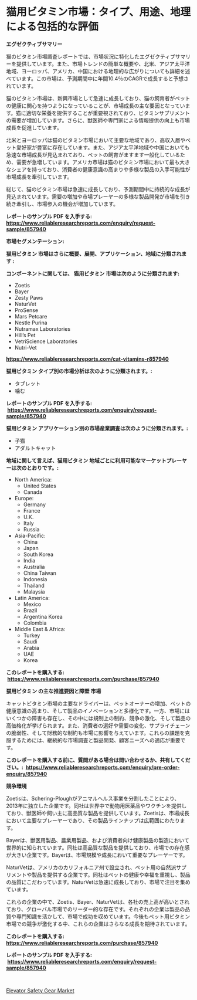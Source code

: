 <p><h1>猫用ビタミン市場：タイプ、用途、地理による包括的な評価</h1></p><p><strong>エグゼクティブサマリー</strong></p>
<p><p>猫のビタミン市場調査レポートでは、市場状況に特化したエグゼクティブサマリーを提供しています。また、市場トレンドの簡単な概要や、北米、アジア太平洋地域、ヨーロッパ、アメリカ、中国における地理的な広がりについても詳細を述べています。この市場は、予測期間中に年間10.4％のCAGRで成長すると予想されています。</p><p>猫のビタミン市場は、新興市場として急速に成長しており、猫の飼育者がペットの健康に関心を持つようになっていることが、市場成長の主な要因となっています。猫に適切な栄養を提供することが重要視されており、ビタミンサプリメントの需要が増加しています。さらに、獣医師や専門家による情報提供の向上も市場成長を促進しています。</p><p>北米とヨーロッパは猫のビタミン市場において主要な地域であり、高収入層やペット愛好家が豊富に存在しています。また、アジア太平洋地域や中国においても急速な市場成長が見込まれており、ペットの飼育がますます一般化しているため、需要が急増しています。アメリカ市場は猫のビタミン市場において最も大きなシェアを持っており、消費者の健康意識の高まりや多様な製品の入手可能性が市場成長を牽引しています。</p><p>総じて、猫のビタミン市場は急速に成長しており、予測期間中に持続的な成長が見込まれています。需要の増加や市場プレーヤーの多様な製品開発が市場を引き続き牽引し、市場参入の機会が増加しています。</p></p>
<p><strong>レポートのサンプル PDF を入手する: <a href="https://www.reliableresearchreports.com/enquiry/request-sample/857940">https://www.reliableresearchreports.com/enquiry/request-sample/857940</a></strong></p>
<p><strong>市場セグメンテーション:</strong></p>
<p><strong> 猫用ビタミン 市場はさらに概要、展開、アプリケーション、地域に分類されます :</strong></p>
<p><strong>コンポーネントに関しては、 猫用ビタミン 市場は次のように分類されます: &nbsp;</strong></p>
<p><ul><li>Zoetis</li><li>Bayer</li><li>Zesty Paws</li><li>NaturVet</li><li>ProSense</li><li>Mars Petcare</li><li>Nestle Purina</li><li>Nutramax Laboratories</li><li>Hill’s Pet</li><li>VetriScience Laboratories</li><li>Nutri-Vet</li></ul></p>
<p><strong><a href="https://www.reliableresearchreports.com/cat-vitamins-r857940">https://www.reliableresearchreports.com/cat-vitamins-r857940</a></strong></p>
<p><strong> 猫用ビタミン タイプ別の市場分析は次のように分類されます。:</strong></p>
<p><ul><li>タブレット</li><li>噛む</li></ul></p>
<p><strong>レポートのサンプル PDF を入手する: &nbsp;<a href="https://www.reliableresearchreports.com/enquiry/request-sample/857940">https://www.reliableresearchreports.com/enquiry/request-sample/857940</a></strong></p>
<p><strong> 猫用ビタミン アプリケーション別の市場産業調査は次のように分類されます。:</strong></p>
<p><ul><li>子猫</li><li>アダルトキャット</li></ul></p>
<p><strong>地域に関して言えば、猫用ビタミン 地域ごとに利用可能なマーケットプレーヤーは次のとおりです。:</strong></p>
<p><ul>
    <li>
        North America:
        <ul>
            <li>United States</li>
            <li>Canada</li>
        </ul>
    </li>
    <li>
        Europe:
        <ul>
            <li>Germany</li>
            <li>France</li>
            <li>U.K.</li>
            <li>Italy</li>
            <li>Russia</li>
        </ul>
    </li>
    <li>
        Asia-Pacific:
        <ul>
            <li>China</li>
            <li>Japan</li>
            <li>South Korea</li>
            <li>India</li>
            <li>Australia</li>
            <li>China Taiwan</li>
            <li>Indonesia</li>
            <li>Thailand</li>
            <li>Malaysia</li>
        </ul>
    </li>
    <li>
        Latin America:
        <ul>
            <li>Mexico</li>
            <li>Brazil</li>
            <li>Argentina Korea</li>
            <li>Colombia</li>
        </ul>
    </li>
    <li>
        Middle East & Africa:
        <ul>
            <li>Turkey</li>
            <li>Saudi</li>
            <li>Arabia</li>
            <li>UAE</li>
            <li>Korea</li>
        </ul>
    </li>
    </ul></p>
<p><strong>このレポートを購入する: &nbsp;<a href="https://www.reliableresearchreports.com/purchase/857940">https://www.reliableresearchreports.com/purchase/857940</a></strong></p>
<p><strong>猫用ビタミン の主な推進要因と障壁 市場</strong></p>
<p><p>キャットビタミン市場の主要なドライバーは、ペットオーナーの増加、ペットの健康意識の高まり、そして製品のイノベーションと多様化です。一方、市場にはいくつかの障害も存在し、その中には規制上の制約、競争の激化、そして製品の高価格化が挙げられます。また、消費者の選好や需要の変化、サプライチェーンの脆弱性、そして財務的な制約も市場に影響を与えています。これらの課題を克服するためには、継続的な市場調査と製品開発、顧客ニーズへの適応が重要です。</p></p>
<p><strong>このレポートを購入する前に、質問がある場合は問い合わせるか、共有してください。:&nbsp; <a href="https://www.reliableresearchreports.com/enquiry/pre-order-enquiry/857940">https://www.reliableresearchreports.com/enquiry/pre-order-enquiry/857940</a></strong></p>
<p><strong>競争環境</strong></p>
<p><p>Zoetisは、Schering-Ploughがアニマルヘルス事業を分割したことにより、2013年に独立した企業です。同社は世界中で動物用医薬品やワクチンを提供しており、獣医師や飼い主に高品質な製品を提供しています。Zoetisは、市場成長において主要なプレーヤーであり、その製品ラインナップは広範囲にわたります。</p><p>Bayerは、獣医用製品、農業用製品、および消費者向け健康製品の製造において世界的に知られています。同社は高品質な製品を提供しており、市場での存在感が大きい企業です。Bayerは、市場規模や成長において重要なプレーヤーです。</p><p>NaturVetは、アメリカのカリフォルニア州で設立され、ペット用の自然派サプリメントや製品を提供する企業です。同社はペットの健康や幸福を重視し、製品の品質にこだわっています。NaturVetは急速に成長しており、市場で注目を集めています。</p><p>これらの企業の中で、Zoetis、Bayer、NaturVetは、各社の売上高が高いとされており、グローバル市場でのリーダー的な存在です。それぞれの企業は製品の品質や専門知識を活かして、市場で成功を収めています。今後もペット用ビタミン市場での競争が激化する中、これらの企業はさらなる成長を期待されています。</p></p>
<p><strong>このレポートを購入する: &nbsp; <a href="https://www.reliableresearchreports.com/purchase/857940">https://www.reliableresearchreports.com/purchase/857940</a></strong></p>
<p><strong>レポートのサンプル PDF を入手する: &nbsp;<a href="https://www.reliableresearchreports.com/enquiry/request-sample/857940">https://www.reliableresearchreports.com/enquiry/request-sample/857940</a></strong><strong></strong></p>
<p>&nbsp;</p>
<p><p><a href="https://github.com/ruddyyedelwadw/Market-Research-Report-List-2/blob/main/elevator-safety-gear-market.md">Elevator Safety Gear Market</a></p></p>